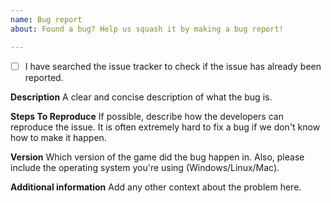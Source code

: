 ```yaml
---
name: Bug report
about: Found a bug? Help us squash it by making a bug report!

---
```


- [ ] I have searched the issue tracker to check if the issue has already been reported.

**Description**
A clear and concise description of what the bug is.

**Steps To Reproduce**
If possible, describe how the developers can reproduce the issue. It is often extremely hard to fix a bug if we don't know how to make it happen.

**Version**
Which version of the game did the bug happen in. Also, please include the operating system you're using (Windows/Linux/Mac).

**Additional information**
Add any other context about the problem here.
